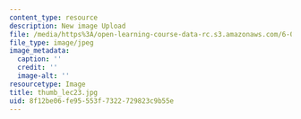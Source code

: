 ```yaml
---
content_type: resource
description: New image Upload
file: /media/https%3A/open-learning-course-data-rc.s3.amazonaws.com/6-002-circuits-and-electronics-spring-2007/8f12be06fe95553f7322729823c9b55e_thumb_lec23.jpg
file_type: image/jpeg
image_metadata:
  caption: ''
  credit: ''
  image-alt: ''
resourcetype: Image
title: thumb_lec23.jpg
uid: 8f12be06-fe95-553f-7322-729823c9b55e
---
```

